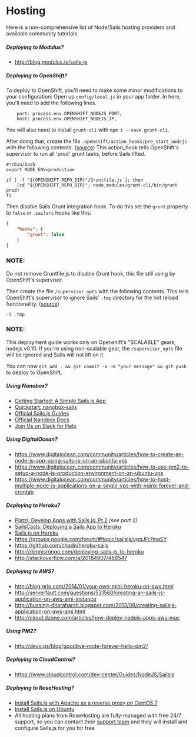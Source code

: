 # Hosting

Here is a non-comprehensive list of Node/Sails hosting providers and available community tutorials.

##### Deploying to Modulus?

+ http://blog.modulus.io/sails-js

##### Deploying to OpenShift?
To deploy to OpenShift, you'll need to make some minor modifications to your configuration:
Open up `config/local.js` in your app folder. In here, you'll need to add the following lines.

```
	port: process.env.OPENSHIFT_NODEJS_PORT,
	host: process.env.OPENSHIFT_NODEJS_IP,
```

You will also need to install `grunt-cli` with `npm i --save grunt-cli`.

After doing that, create the file `.openshift/action_hooks/pre_start_nodejs` with the following contents. ([source](https://gist.github.com/mdunisch/4a56bdf972c2f708ccc6))
This action_hook tells OpenShift's supervisor to run all 'prod' grunt tasks, before Sails lifted.


```
#!/bin/bash
export NODE_ENV=production

if [ -f "${OPENSHIFT_REPO_DIR}"/Gruntfile.js ]; then
    (cd "${OPENSHIFT_REPO_DIR}"; node_modules/grunt-cli/bin/grunt prod)
fi
```
Then disable Sails Grunt integration hook.
To do this set the `grunt` property to `false` in `.sailsrc` hooks like this:

```json
{
    "hooks": {
        "grunt": false
    }
}
```
### NOTE:
Do not remove Gruntfile.js to disable Grunt hook, this file still using by OpenShift's supervisor.


Then create the file `/supervisor_opts` with the following contents. This tells OpenShift's supervisor to ignore Sails' `.tmp` directory for the hot reload functionality. ([source](https://gist.github.com/mdunisch/4a56bdf972c2f708ccc6#comment-1318102))

```
-i .tmp
```
### NOTE:
This deployment guide works only on Openshift's "SCALABLE" gears, nodejs v0.10.
If you're using non-scalable gear, the `/supervisor_opts` file will be ignored and Sails will not lift on it.

You can now `git add . && git commit -a -m "your message" && git push` to deploy to OpenShift.

##### Using Nanobox?

+ [Getting Started: A Simple Sails.js App](https://content.nanobox.io/a-simple-sails-js-example-app/)
+ [Quickstart: nanobox-sails](https://github.com/nanobox-quickstarts/nanobox-sails)
+ [Official Sails.js Guides](https://guides.nanobox.io/nodejs/sails/)
+ [Official Nanobox Docs](https://docs.nanobox.io)
+ [Join Us on Slack for Help](https://slack.nanoapp.io)

##### Using DigitalOcean?

+ https://www.digitalocean.com/community/articles/how-to-create-an-node-js-app-using-sails-js-on-an-ubuntu-vps
+ https://www.digitalocean.com/community/articles/how-to-use-pm2-to-setup-a-node-js-production-environment-on-an-ubuntu-vps
+ https://www.digitalocean.com/community/articles/how-to-host-multiple-node-js-applications-on-a-single-vps-with-nginx-forever-and-crontab

##### Deploying to Heroku?

+ [Platzi: Develop Apps with Sails.js: Pt 2](https://courses.platzi.com/classes/develop-apps-sails-js/)  _(see part 2)_
+ [SailsCasts: Deploying a Sails App to Heroku](http://irlnathan.github.io/sailscasts/blog/2013/11/05/building-a-sails-application-ep26-deploying-a-sails-app-to-heroku/)
+ [Sails.js on Heroku](http://vort3x.me/sailsjs-heroku/)
+ https://groups.google.com/forum/#!topic/sailsjs/vgqJFr7maSY
+ https://github.com/chadn/heroku-sails
+ http://dennisrongo.com/deploying-sails-js-to-heroku
+ http://stackoverflow.com/a/20184907/486547

##### Deploying to AWS?

+ http://blog.grio.com/2014/01/your-own-mini-heroku-on-aws.html
+ http://serverfault.com/questions/531560/creating-an-sails-js-application-on-aws-ami-instance
+ http://bussing-dharaharsh.blogspot.com/2013/08/creating-sailsjs-application-on-aws-ami.html
+ http://cloud.dzone.com/articles/how-deploy-nodejs-apps-aws-mac

##### Using PM2?

+ http://devo.ps/blog/goodbye-node-forever-hello-pm2/


##### Deploying to CloudControl?

+ https://www.cloudcontrol.com/dev-center/Guides/NodeJS/Sailsjs


##### Deploying to RoseHosting?

 + [Install Sails.js with Apache as a reverse proxy on CentOS 7](https://www.rosehosting.com/blog/install-sails-js-with-apache-as-a-reverse-proxy-on-centos-7/)
 + [Install Sails.js on Ubuntu](https://www.rosehosting.com/blog/install-the-sails-js-framework-on-an-ubuntu-vps/)
 + All hosting plans from RoseHosting are fully-managed with free 24/7 support, so you can contact their [support team](https://www.rosehosting.com/support.html) and they will install and configure Sails.js for you for free




<docmeta name="displayName" value="Hosting">
